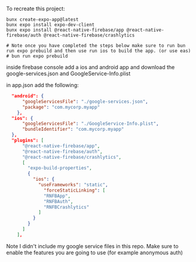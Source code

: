 To recreate this project:

```
bunx create-expo-app@latest
bunx expo install expo-dev-client
bunx expo install @react-native-firebase/app @react-native-firebase/auth @react-native-firebase/crashlytics

# Note once you have completed the steps below make sure to run bun run expo prebuild and then use run ios to build the app. (or use eas)
# bun run expo prebuild
```

inside firebase console add a ios and android app and download the google-services.json and GoogleService-Info.plist

in app.json add the following:

```json
  "android": {
      "googleServicesFile": "./google-services.json",
      "package": "com.mycorp.myapp"
    },
  "ios": {
      "googleServicesFile": "./GoogleService-Info.plist",
      "bundleIdentifier": "com.mycorp.myapp"
  },
  "plugins": [
      "@react-native-firebase/app",
      "@react-native-firebase/auth",
      "@react-native-firebase/crashlytics",
      [
        "expo-build-properties",
        {
          "ios": {
            "useFrameworks": "static",
              "forceStaticLinking": [
              "RNFBApp",
              "RNFBAuth",
              "RNFBCrashlytics"
            ]
          }
        }
      ]
    ],
```

Note I didn't include my google service files in this repo.
Make sure to enable the features you are going to use (for example anonymous auth)
